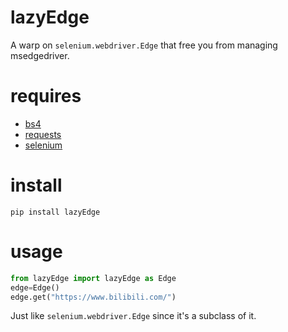 # lazyEdge
A warp on ```selenium.webdriver.Edge``` that free you from managing msedgedriver.
# requires
- [bs4](https://pypi.org/project/beautifulsoup4/)
- [requests](https://docs.python-requests.org/en/latest/)
- [selenium](https://github.com/SeleniumHQ/selenium/)
# install
```
pip install lazyEdge
```
# usage
```python
from lazyEdge import lazyEdge as Edge
edge=Edge()
edge.get("https://www.bilibili.com/")
```
Just like ```selenium.webdriver.Edge``` since it's a subclass of it.
